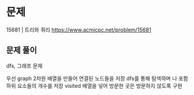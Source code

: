 # 문제

15681 | 트리와 쿼리
https://www.acmicpc.net/problem/15681

## 문제 풀이

dfs, 그래프 문제

우선 graph 2차원 배열을 만들어 연결된 노드들을 저장
dfs를 통해 탐색하며 나 포함 하위 요소들의 개수를 저장
visited 배열을 넣어 방문한 곳은 방문하지 않도록 구현
